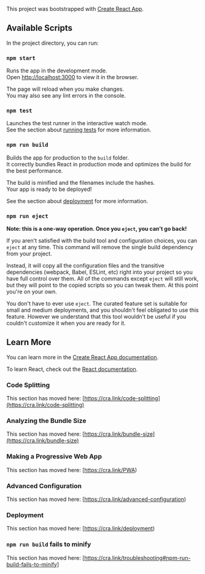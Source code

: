 This project was bootstrapped with [Create React App](https://github.com/facebook/create-react-app).

## Available Scripts

In the project directory, you can run:

### `npm start`

Runs the app in the development mode.\
Open [http://localhost:3000](http://localhost:3000) to view it in the browser.

The page will reload when you make changes.\
You may also see any lint errors in the console.

### `npm test`

Launches the test runner in the interactive watch mode.\
See the section about [running tests](https://cra.link/testing) for more information.

### `npm run build`

Builds the app for production to the `build` folder.\
It correctly bundles React in production mode and optimizes the build for the best performance.

The build is minified and the filenames include the hashes.\
Your app is ready to be deployed!

See the section about [deployment](https://cra.link/deployment) for more information.

### `npm run eject`

**Note: this is a one-way operation. Once you `eject`, you can't go back!**

If you aren't satisfied with the build tool and configuration choices, you can `eject` at any time. This command will remove the single build dependency from your project.

Instead, it will copy all the configuration files and the transitive dependencies (webpack, Babel, ESLint, etc) right into your project so you have full control over them. All of the commands except `eject` will still work, but they will point to the copied scripts so you can tweak them. At this point you're on your own.

You don't have to ever use `eject`. The curated feature set is suitable for small and medium deployments, and you shouldn't feel obligated to use this feature. However we understand that this tool wouldn't be useful if you couldn't customize it when you are ready for it.

## Learn More

You can learn more in the [Create React App documentation](https://cra.link/create-react-app).

To learn React, check out the [React documentation](https://reactjs.org/).

### Code Splitting

This section has moved here: [https://cra.link/code-splitting](https://cra.link/code-splitting)

### Analyzing the Bundle Size

This section has moved here: [https://cra.link/bundle-size](https://cra.link/bundle-size)

### Making a Progressive Web App

This section has moved here: [https://cra.link/PWA)

### Advanced Configuration

This section has moved here: [https://cra.link/advanced-configuration)

### Deployment

This section has moved here: [https://cra.link/deployment)

### `npm run build` fails to minify

This section has moved here: [https://cra.link/troubleshooting#npm-run-build-fails-to-minify]